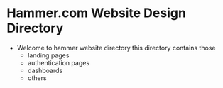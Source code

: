 # Hammer.com Website Design Directory

- Welcome to hammer website directory
this directory contains those
    - landing pages
    - authentication pages
    - dashboards
    - others